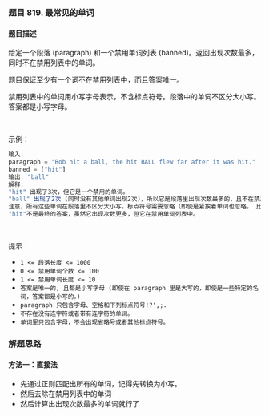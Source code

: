 ### 题目 819. 最常见的单词
#### 题目描述
给定一个段落 (paragraph) 和一个禁用单词列表 (banned)。返回出现次数最多，同时不在禁用列表中的单词。

题目保证至少有一个词不在禁用列表中，而且答案唯一。

禁用列表中的单词用小写字母表示，不含标点符号。段落中的单词不区分大小写。答案都是小写字母。

 

示例：

```js
输入: 
paragraph = "Bob hit a ball, the hit BALL flew far after it was hit."
banned = ["hit"]
输出: "ball"
解释: 
"hit" 出现了3次，但它是一个禁用的单词。
"ball" 出现了2次 (同时没有其他单词出现2次)，所以它是段落里出现次数最多的，且不在禁用列表中的单词。 
注意，所有这些单词在段落里不区分大小写，标点符号需要忽略（即使是紧挨着单词也忽略， 比如 "ball,"）， 
"hit"不是最终的答案，虽然它出现次数更多，但它在禁用单词列表中。
```
 

提示：

- `1 <= 段落长度 <= 1000`
- `0 <= 禁用单词个数 <= 100`
- `1 <= 禁用单词长度 <= 10`
- `答案是唯一的, 且都是小写字母 (即使在 paragraph 里是大写的，即使是一些特定的名词，答案都是小写的。)`
- `paragraph 只包含字母、空格和下列标点符号!?',;.`
- `不存在没有连字符或者带有连字符的单词。`
- `单词里只包含字母，不会出现省略号或者其他标点符号。`


### 解题思路
#### 方法一：直接法
- 先通过正则匹配出所有的单词，记得先转换为小写。
- 然后去除在禁用列表中的单词
- 然后计算出出现次数最多的单词就行了